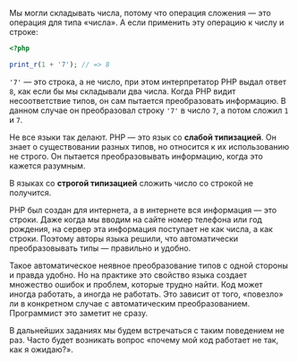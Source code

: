 Мы могли складывать числа, потому что операция сложения — это операция для типа «числа». А если применить эту операцию к числу и строке:

```php
<?php

print_r(1 + '7'); // => 8
```

`'7'` — это строка, а не число, при этом интерпретатор PHP выдал ответ `8`, как если бы мы складывали два числа. Когда PHP видит несоответствие типов, он сам пытается преобразовать информацию. В данном случае он преобразовал строку `'7'` в число `7`, а потом сложил `1` и `7`.

Не все языки так делают. PHP — это язык со **слабой типизацией**. Он знает о существовании разных типов, но относится к их использованию не строго. Он пытается преобразовывать информацию, когда это кажется разумным.

В языках со **строгой типизацией** сложить число со строкой не получится.

PHP был создан для интернета, а в интернете вся информация — это строки. Даже когда мы вводим на сайте номер телефона или год рождения, на сервер эта информация поступает не как числа, а как строки. Поэтому авторы языка решили, что автоматически преобразовывать типы — правильно и удобно.

Такое автоматическое неявное преобразование типов с одной стороны и правда удобно. Но на практике это свойство языка создает множество ошибок и проблем, которые трудно найти. Код может иногда работать, а иногда не работать. Это зависит от того, «повезло» ли в конкретном случае с автоматическим преобразованием. Программист это заметит не сразу.

В дальнейших заданиях мы будем встречаться с таким поведением не раз. Часто будет возникать вопрос «почему мой код работает не так, как я ожидаю?».
